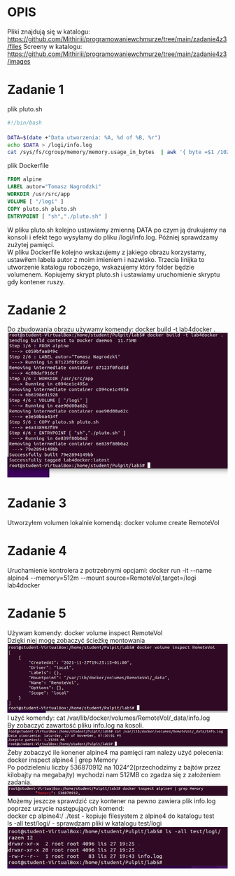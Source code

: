 # OPIS
Pliki znajdują się w katalogu: https://github.com/Mithiriii/programowaniewchmurze/tree/main/zadanie4z3/files
Screeny w katalogu: https://github.com/Mithiriii/programowaniewchmurze/tree/main/zadanie4z3/images

# Zadanie 1

plik pluto.sh

```bash
#!/bin/bash

DATA=$(date +"Data utworzenia: %A, %d of %B, %r")
echo $DATA > /logi/info.log
cat /sys/fs/cgroup/memory/memory.usage_in_bytes  | awk '{ byte =$1 /1024/1024; print "Zuzycie pamieci: " byte " MB" }' >> /logi/info.log
```

plik Dockerfile

```Dockerfile
FROM alpine
LABEL autor="Tomasz Nagrodzki"
WORKDIR /usr/src/app
VOLUME [ "/logi" ]
COPY pluto.sh pluto.sh
ENTRYPOINT [ "sh","./pluto.sh" ]
```

W pliku pluto.sh kolejno ustawiamy zmienną DATA po czym ją drukujemy na konsoli i efekt tego wysyłamy do pliku /logi/info.log. Później sprawdzamy zużytej pamięci. <br>
W pliku Dockerfile kolejno wskazujemy z jakiego obrazu korzystamy, ustawiłem labela autor z moim imieniem i nazwisko. Trzecia linijka to utworzenie katalogu roboczego, wskazujemy który folder będzie volumenem. Kopiujemy skrypt pluto.sh i ustawiamy uruchomienie skryptu gdy kontener ruszy.

# Zadanie 2
Do zbudowania obrazu używamy komendy: docker build -t lab4docker .
![alt text](https://github.com/Mithiriii/programowaniewchmurze/blob/main/zadanie4z3/images/scr1.PNG "title")

# Zadanie 3
Utworzyłem volumen lokalnie komendą: docker volume create RemoteVol

# Zadanie 4
Uruchamienie kontrolera z potrzebnymi opcjami: docker run -it --name alpine4 --memory=512m --mount source=RemoteVol,target=/logi lab4docker

# Zadanie 5
Używam komendy: docker volume inspect RemoteVol <br>
Dzięki niej mogę zobaczyć ścieżkę montowania
![alt text](https://github.com/Mithiriii/programowaniewchmurze/blob/main/zadanie4z3/images/scr2.PNG "title") <br>
I użyć komendy: cat /var/lib/docker/volumes/RemoteVol/_data/info.log  <br>
By zobaczyć zawartość pliku info.log na kosoli.
![alt text](https://github.com/Mithiriii/programowaniewchmurze/blob/main/zadanie4z3/images/scr3.PNG "title") <br>
Żeby zobaczyć ile konener alpine4 ma pamięci ram należy użyć polecenia: docker inspect alpine4 | grep Memory <br>
Po podzieleniu liczby 536870912 na 1024^2(przechodzimy z bajtów przez kilobajty na megabajty) wychodzi nam 512MB co zgadza się z założeniem zadania.
![alt text](https://github.com/Mithiriii/programowaniewchmurze/blob/main/zadanie4z3/images/scr4.PNG "title") <br>
Możemy jeszcze sprawdzić czy kontener na pewno zawiera plik info.log poprzez urzycie następujących komend:  <br>
docker cp alpine4:/ ./test - kopiuje filesystem z alpine4 do katalogu test <br>
ls -all test/logi/ - sprawdzam pliki w katalogu test/logi
 ![alt text](https://github.com/Mithiriii/programowaniewchmurze/blob/main/zadanie4z3/images/scr5.PNG "title")
